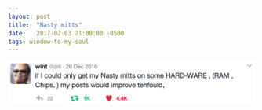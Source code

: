```yaml
---
layout: post
title:  "Nasty mitts"
date:   2017-02-03 21:00:00 -0500
tags: window-to-my-soul
---
```

<img src="/images/tenfould.png" />